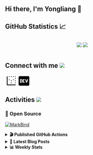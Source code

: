 ## Hi there, I'm Yongliang 👋 

## GitHub Statistics :chart_with_upwards_trend:
<div align="center">
<div style="display: flex; align-items: center; justify-content: center;">

[![](https://github-readme-stats.vercel.app/api?username=tlylt&show_icons=true&theme=tokyonight&hide_border=true&locale=en)](https://github.com/tlylt)
[![](https://github-readme-streak-stats.herokuapp.com/?user=tlylt&theme=tokyonight&hide_border=true)](https://github.com/tlylt)
</div>
</div>

## Connect with me <img src="https://media.giphy.com/media/2wh5K5yE3ulp3xgYcG/giphy-downsized.gif" width="30">

<a href="https://www.yongliangliu.com/" target="_blank"><img align="center" src="static/site-icon.png" alt="yongliangliu.com" height="40" width="40" /></a>
<a href="https://dev.to/tlylt" target="_blank"><img align="center" src="static/dev-badge.svg" alt="dev.to/tlylt" height="35" width="35" /></a>

## Activities <img src="https://media.giphy.com/media/WUlplcMpOCEmTGBtBW/giphy.gif" width="30">

### 🔭 Open Source

[![MarkBind](https://github-readme-stats.vercel.app/api/pin/?username=markbind&repo=markbind)](https://github.com/MarkBind/markbind)

<details>
<summary> <b>🎬 Published GitHub Actions </b> </summary>

[![install-graphviz](https://github-readme-stats.vercel.app/api/pin/?username=tlylt&repo=install-graphviz)](https://github.com/tlylt/install-graphviz)

[![reposense-action](https://github-readme-stats.vercel.app/api/pin/?username=tlylt&repo=reposense-action)](https://github.com/tlylt/reposense-action)

[![markbin-action](https://github-readme-stats.vercel.app/api/pin/?username=markbind&repo=markbind-action)](https://github.com/MarkBind/markbind-action)

</details>

<details>
<summary> <b>📕 Latest Blog Posts</b> </summary>

<!-- BLOG-POST-LIST:START -->
- [Repository Pattern, Revisited](https://www.yongliangliu.com/blog/repository-pattern-revisited/)
- [Open Source Software &lpar;OSS&rpar; Developer Journey](https://www.yongliangliu.com/blog/oss-dev-logs/)
- [Crossing abstraction barrier between parent and child class](https://www.yongliangliu.com/blog/cross-abstraction-barrier-between-parent-child/)
- [Intermediate GitHub CI Workflow Walk Through](https://www.yongliangliu.com/blog/intermediate-github-ci-workflow-walk-through/)
- [RooFind](https://www.yongliangliu.com/blog/roofind/)
<!-- BLOG-POST-LIST:END -->

</details>

<details>
<summary> <b>📊 Weekly Stats</b> </summary>

<!--START_SECTION:waka-->
![Code Time](http://img.shields.io/badge/Code%20Time-536%20hrs%2055%20mins-blue)

**🐱 My GitHub Data** 

> 🏆 4,215 Contributions in the Year 2022
 > 
> 📦 308.8 kB Used in GitHub's Storage 
 > 
> 🚫 Not Opted to Hire
 > 
> 📜 125 Public Repositories 
 > 
> 🔑 26 Private Repositories  
 > 
**I'm an Early 🐤** 

```text
🌞 Morning    361 commits    ███████░░░░░░░░░░░░░░░░░░   28.88% 
🌆 Daytime    313 commits    ██████░░░░░░░░░░░░░░░░░░░   25.04% 
🌃 Evening    475 commits    █████████░░░░░░░░░░░░░░░░   38.0% 
🌙 Night      101 commits    ██░░░░░░░░░░░░░░░░░░░░░░░   8.08%

```
📅 **I'm Most Productive on Friday** 

```text
Monday       164 commits    ███░░░░░░░░░░░░░░░░░░░░░░   13.12% 
Tuesday      125 commits    ██░░░░░░░░░░░░░░░░░░░░░░░   10.0% 
Wednesday    194 commits    ████░░░░░░░░░░░░░░░░░░░░░   15.52% 
Thursday     187 commits    ███░░░░░░░░░░░░░░░░░░░░░░   14.96% 
Friday       247 commits    █████░░░░░░░░░░░░░░░░░░░░   19.76% 
Saturday     178 commits    ███░░░░░░░░░░░░░░░░░░░░░░   14.24% 
Sunday       155 commits    ███░░░░░░░░░░░░░░░░░░░░░░   12.4%

```


📊 **This Week I Spent My Time On** 

```text
⌚︎ Time Zone: Asia/Singapore

💬 Programming Languages: 
YAML                     4 hrs 34 mins       ███████░░░░░░░░░░░░░░░░░░   30.21% 
Bash                     4 hrs 10 mins       ███████░░░░░░░░░░░░░░░░░░   27.55% 
Markdown                 2 hrs 44 mins       ████░░░░░░░░░░░░░░░░░░░░░   18.11% 
JavaScript               1 hr 34 mins        ██░░░░░░░░░░░░░░░░░░░░░░░   10.42% 
C++                      40 mins             █░░░░░░░░░░░░░░░░░░░░░░░░   4.5%

```


 Last Updated on 23/10/2022 00:56:36 UTC
<!--END_SECTION:waka-->

</details>

